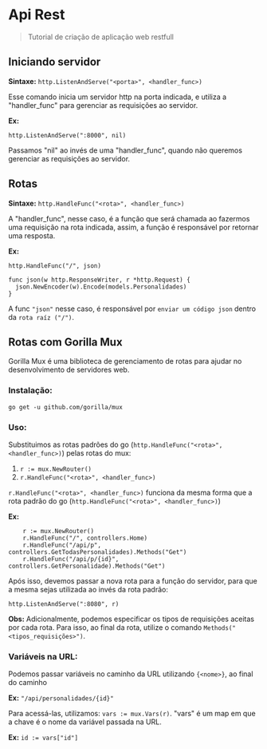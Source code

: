 # Api Rest

> Tutorial de criação de aplicação web restfull

## Iniciando servidor

**Sintaxe:** `http.ListenAndServe("<porta>", <handler_func>)`

Esse comando inicia um servidor http na porta indicada, e utiliza a "handler_func" para gerenciar as requisições ao servidor.

**Ex:**

    http.ListenAndServe(":8000", nil)

Passamos "nil" ao invés de uma "handler_func", quando não queremos gerenciar as requisições ao servidor.

## Rotas

**Sintaxe:** `http.HandleFunc("<rota>", <handler_func>)`

A "handler_func", nesse caso, é a função que será chamada ao fazermos uma requisição na rota indicada, assim, a função é responsável por retornar uma resposta.

**Ex:**

```
http.HandleFunc("/", json)
```
```
func json(w http.ResponseWriter, r *http.Request) {
  json.NewEncoder(w).Encode(models.Personalidades)
}
```

A func `"json"` nesse caso, é responsável por `enviar um código json` dentro da `rota raíz ("/")`.

## Rotas com Gorilla Mux
Gorilla Mux é uma biblioteca de gerenciamento de rotas para ajudar no desenvolvimento de servidores web.

### **Instalação:**

    go get -u github.com/gorilla/mux

### **Uso:**
Substituimos as rotas padrões do go (`http.HandleFunc("<rota>", <handler_func>)`) pelas rotas do mux:

1. `r := mux.NewRouter()`
2. `r.HandleFunc("<rota>", <handler_func>)`

`r.HandleFunc("<rota>", <handler_func>)` funciona da mesma forma que a rota padrão do go (`http.HandleFunc("<rota>", <handler_func>)`)

**Ex:**

```
	r := mux.NewRouter()
	r.HandleFunc("/", controllers.Home)
	r.HandleFunc("/api/p", controllers.GetTodasPersonalidades).Methods("Get")
	r.HandleFunc("/api/p/{id}", controllers.GetPersonalidade).Methods("Get")
```

Após isso, devemos passar a nova rota para a função do servidor, para que a mesma sejas utilizada ao invés da rota padrão:

    http.ListenAndServe(":8080", r)

**Obs:** Adicionalmente, podemos especificar os tipos de requisições aceitas por cada rota. Para isso, ao final da rota, utilize o comando `Methods("<tipos_requisições>")`.

### Variáveis na URL:
Podemos passar variáveis no caminho da URL utilizando `{<nome>}`, ao final do caminho

**Ex:** `"/api/personalidades/{id}"`

Para acessá-las, utilizamos: `vars := mux.Vars(r)`. "vars" é um map em que a chave é o nome da variável passada na URL.

**Ex:** `id := vars["id"]`